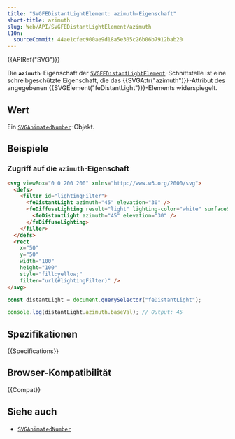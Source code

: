 ```yaml
---
title: "SVGFEDistantLightElement: azimuth-Eigenschaft"
short-title: azimuth
slug: Web/API/SVGFEDistantLightElement/azimuth
l10n:
  sourceCommit: 44ae1cfec900ae9d18a5e305c26b06b7912bab20
---
```


{{APIRef("SVG")}}

Die **`azimuth`**-Eigenschaft der [`SVGFEDistantLightElement`](/de/docs/Web/API/SVGFEDistantLightElement)-Schnittstelle ist eine schreibgeschützte Eigenschaft, die das {{SVGAttr("azimuth")}}-Attribut des angegebenen {{SVGElement("feDistantLight")}}-Elements widerspiegelt.

## Wert

Ein [`SVGAnimatedNumber`](/de/docs/Web/API/SVGAnimatedNumber)-Objekt.

## Beispiele

### Zugriff auf die `azimuth`-Eigenschaft

```html
<svg viewBox="0 0 200 200" xmlns="http://www.w3.org/2000/svg">
  <defs>
    <filter id="lightingFilter">
      <feDistantLight azimuth="45" elevation="30" />
      <feDiffuseLighting result="light" lighting-color="white" surfaceScale="2">
        <feDistantLight azimuth="45" elevation="30" />
      </feDiffuseLighting>
    </filter>
  </defs>
  <rect
    x="50"
    y="50"
    width="100"
    height="100"
    style="fill:yellow;"
    filter="url(#lightingFilter)" />
</svg>
```

```js
const distantLight = document.querySelector("feDistantLight");

console.log(distantLight.azimuth.baseVal); // Output: 45
```

## Spezifikationen

{{Specifications}}

## Browser-Kompatibilität

{{Compat}}

## Siehe auch

- [`SVGAnimatedNumber`](/de/docs/Web/API/SVGAnimatedNumber)
